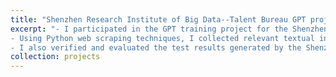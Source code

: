```yaml
---
title: "Shenzhen Research Institute of Big Data--Talent Bureau GPT project"
excerpt: "- I participated in the GPT training project for the Shenzhen Talent Bureau, where my responsibilities included preprocessing and cleaning the training data to ensure its quality and reliability.
- Using Python web scraping techniques, I collected relevant textual information and built a complete and accurate training dataset, laying a solid foundation for model training and evaluation.
- I also verified and evaluated the test results generated by the Shenzhen Talent GPT. Through manual review and correction, I identified and annotated errors and inaccuracies in the generated text, providing improvement suggestions to optimize the model results."
collection: projects
---
```


